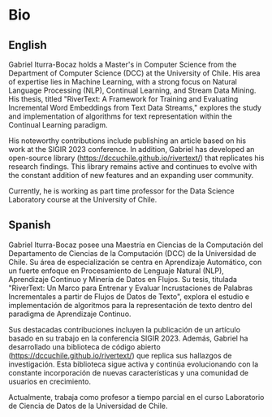 # Bio

## English

Gabriel Iturra-Bocaz holds a Master's in Computer Science from the Department of Computer Science (DCC) at the University of Chile. His area of expertise lies in Machine Learning, with a strong focus on Natural Language Processing (NLP), Continual Learning, and Stream Data Mining. His thesis, titled "RiverText: A Framework for Training and Evaluating Incremental Word Embeddings from Text Data Streams," explores the study and implementation of algorithms for text representation within the Continual Learning paradigm.

His noteworthy contributions include publishing an article based on his work at the SIGIR 2023 conference. In addition, Gabriel has developed an open-source library (https://dccuchile.github.io/rivertext/) that replicates his research findings. This library remains active and continues to evolve with the constant addition of new features and an expanding user community.

Currently, he is working as part time professor for the Data Science Laboratory course at the University of Chile.

## Spanish

Gabriel Iturra-Bocaz posee una Maestría en Ciencias de la Computación del Departamento de Ciencias de la Computación (DCC) de la Universidad de Chile. Su área de especialización se centra en Aprendizaje Automático, con un fuerte enfoque en Procesamiento de Lenguaje Natural (NLP), Aprendizaje Continuo y Minería de Datos en Flujos. Su tesis, titulada "RiverText: Un Marco para Entrenar y Evaluar Incrustaciones de Palabras Incrementales a partir de Flujos de Datos de Texto", explora el estudio e implementación de algoritmos para la representación de texto dentro del paradigma de Aprendizaje Continuo.

Sus destacadas contribuciones incluyen la publicación de un artículo basado en su trabajo en la conferencia SIGIR 2023. Además, Gabriel ha desarrollado una biblioteca de código abierto (https://dccuchile.github.io/rivertext/) que replica sus hallazgos de investigación. Esta biblioteca sigue activa y continúa evolucionando con la constante incorporación de nuevas características y una comunidad de usuarios en crecimiento.

Actualmente, trabaja como profesor a tiempo parcial en el curso Laboratorio de Ciencia de Datos de la Universidad de Chile.